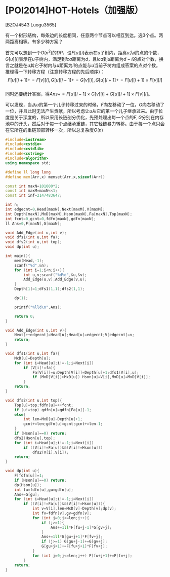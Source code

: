 # [POI2014]HOT-Hotels（加强版）
[BZOJ4543 Luogu3565]

有一个树形结构，每条边的长度相同，任意两个节点可以相互到达。选3个点。两两距离相等。有多少种方案？

首先可以想到一个$O(n^2)$的$DP$，设$F[u][i]$表示在$u$子树内，距离$u$为$i$的点的个数，$G[u][i]$表示在$u$子树内，满足到$lca$距离为$d$，且$lca$到$u$距离为$d-i$的点对个数，换言之就是在$u$其它子树内与$u$距离为$i$的点能与$u$当前子树内组成答案的点对个数。推理得一下转移方程（注意转移方程的先后顺序）：
$$F[u][i+1]+=F[v][i],G[u][i-1]+=G[v][i],G[u][i+1]+=F[u][i+1] \times F[v][i]$$  
同时还要统计答案，得$Ans+=F[u][i-1] \times G[v][i]+G[u][i+1] \times F[v][i]$。

可以发现，当从$u$的第一个儿子转移过来的时候，$F$向左移动了一位，$G$向右移动了一位，并且此时无法产生贡献，所以考虑让$u$从它的第一个儿子继承过来。由于长度是关于深度的，所以采用长链剖分优化，先预处理出每一个点的$F,G$分别在内存池中的开头，然后对于每一个点继承重链，其它轻链暴力转移。由于每一个点只会在它所在的重链顶部转移一次，所以总复杂度$O(n)$

```cpp
#include<iostream>
#include<cstdio>
#include<cstdlib>
#include<cstring>
#include<algorithm>
using namespace std;

#define ll long long
#define mem(Arr,x) memset(Arr,x,sizeof(Arr))

const int maxN=101000*2;
const int maxM=maxN<<1;
const int inf=2147483647;

int n;
int edgecnt=0,Head[maxN],Next[maxM],V[maxM];
int Depth[maxN],MxD[maxN],Hson[maxN],Fa[maxN],Top[maxN];
int fcnt=0,gcnt=0,fdfn[maxN],gdfn[maxN];
ll Ans=0,F[maxN],G[maxN];

void Add_Edge(int u,int v);
void dfs1(int u,int fa);
void dfs2(int u,int top);
void dp(int u);

int main(){
	mem(Head,-1);
	scanf("%d",&n);
	for (int i=1;i<n;i++){
		int u,v;scanf("%d%d",&u,&v);
		Add_Edge(u,v);Add_Edge(v,u);
	}
	Depth[1]=1;dfs1(1,1);dfs2(1,1);

	dp(1);

	printf("%lld\n",Ans);

	return 0;
}

void Add_Edge(int u,int v){
	Next[++edgecnt]=Head[u];Head[u]=edgecnt;V[edgecnt]=v;
	return;
}

void dfs1(int u,int fa){
	MxD[u]=Depth[u];
	for (int i=Head[u];i!=-1;i=Next[i])
		if (V[i]!=fa){
			Fa[V[i]]=u;Depth[V[i]]=Depth[u]+1;dfs1(V[i],u);
			if (MxD[V[i]]>MxD[u]) Hson[u]=V[i],MxD[u]=MxD[V[i]];
		}
	return;
}

void dfs2(int u,int top){
	Top[u]=top;fdfn[u]=++fcnt;
	if (u!=top) gdfn[u]=gdfn[Fa[u]]-1;
	else{
		int len=MxD[u]-Depth[u]+1;
		gcnt+=len;gdfn[u]=gcnt;gcnt+=len-1;
	}
	if (Hson[u]==0) return;
	dfs2(Hson[u],top);
	for (int i=Head[u];i!=-1;i=Next[i])
		if ((V[i]!=Fa[u])&&(V[i]!=Hson[u]))
			dfs2(V[i],V[i]);
	return;
}

void dp(int u){
	F[fdfn[u]]=1;
	if (Hson[u]==0) return;
	dp(Hson[u]);
	int fu=fdfn[u],gu=gdfn[u];
	Ans+=G[gu];
	for (int i=Head[u];i!=-1;i=Next[i])
		if ((V[i]!=Fa[u])&&(V[i]!=Hson[u])){
			int v=V[i],len=MxD[v]-Depth[v];dp(v);
			int fv=fdfn[v],gv=gdfn[v];
			for (int j=0;j<=len;j++){
				if (j>=1){
					Ans+=1ll*F[fu+j-1]*G[gv+j];
				}
				Ans+=1ll*G[gu+j+1]*F[fv+j];
				if (j>=1) G[gu+j-1]+=G[gv+j];
				G[gu+j+1]+=F[fu+j+1]*F[fv+j];
			}
			for (int j=0;j<=len;j++) F[fu+j+1]+=F[fv+j];
		}
	return;
}
```